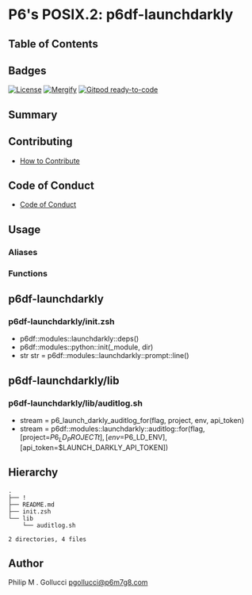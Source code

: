 # P6's POSIX.2: p6df-launchdarkly

## Table of Contents

## Badges

[![License](https://img.shields.io/badge/License-Apache%202.0-yellowgreen.svg)](https://opensource.org/licenses/Apache-2.0)
[![Mergify](https://img.shields.io/endpoint.svg?url=https://gh.mergify.io/badges//p6df-launchdarkly/&style=flat)](https://mergify.io)
[![Gitpod ready-to-code](https://img.shields.io/badge/Gitpod-ready--to--code-blue?logo=gitpod)](<https://gitpod.io/#https://github.com//p6df-launchdarkly>)

## Summary

## Contributing

- [How to Contribute](<https://github.com//.github/blob/main/CONTRIBUTING.md>)

## Code of Conduct

- [Code of Conduct](<https://github.com//.github/blob/main/CODE_OF_CONDUCT.md>)

## Usage

### Aliases

### Functions

## p6df-launchdarkly

### p6df-launchdarkly/init.zsh

- p6df::modules::launchdarkly::deps()
- p6df::modules::python::init(_module, dir)
- str str = p6df::modules::launchdarkly::prompt::line()

## p6df-launchdarkly/lib

### p6df-launchdarkly/lib/auditlog.sh

- stream  = p6_launch_darkly_auditlog_for(flag, project, env, api_token)
- stream  = p6df::modules::launchdarkly::auditlog::for(flag, [project=$P6_LD_PROJECTt], [env=$P6_LD_ENV], [api_token=$LAUNCH_DARKLY_API_TOKEN])

## Hierarchy

```text
.
├── !
├── README.md
├── init.zsh
└── lib
    └── auditlog.sh

2 directories, 4 files
```

## Author

Philip M . Gollucci <pgollucci@p6m7g8.com>
